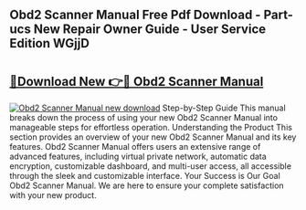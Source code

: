 ## Obd2 Scanner Manual Free Pdf Download - Part-ucs New Repair Owner Guide - User Service Edition WGjjD

# <h2><a href="http://cf22843.oget.top/?id=Obd2+Scanner+Manual">🔗Download New 👉🔴 Obd2 Scanner Manual</a></h2>

[![Obd2 Scanner Manual new download](https://i.imgur.com/5g1atiW.png)](http://cf22843.oget.top/?id=Obd2+Scanner+Manual)
Step-by-Step Guide This manual breaks down the process of using your new Obd2 Scanner Manual into manageable steps for effortless operation. Understanding the Product This section provides an overview of your new Obd2 Scanner Manual and its key features. Obd2 Scanner Manual offers users an extensive range of advanced features, including virtual private network, automatic data encryption, customizable dashboard, and multi-user access, all accessible through the sleek and customizable interface. Your Success is Our Goal Obd2 Scanner Manual. We are here to ensure your complete satisfaction with your new product.
